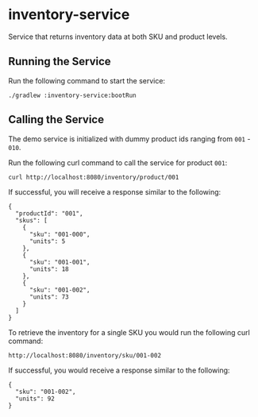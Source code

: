 # inventory-service
Service that returns inventory data at both SKU and product levels.

## Running the Service
Run the following command to start the service:

    ./gradlew :inventory-service:bootRun
    
## Calling the Service
The demo service is initialized with dummy product ids ranging from `001` - `010`.

Run the following curl command to call the service for product `001`:

    curl http://localhost:8080/inventory/product/001
    
If successful, you will receive a response similar to the following:
    
    {
      "productId": "001",
      "skus": [
        {
          "sku": "001-000",
          "units": 5
        },
        {
          "sku": "001-001",
          "units": 18
        },
        {
          "sku": "001-002",
          "units": 73
        }
      ]
    }

To retrieve the inventory for a single SKU you would run the following curl command:

    http://localhost:8080/inventory/sku/001-002
    
If successful, you would receive a response similar to the following:

    {
      "sku": "001-002",
      "units": 92
    }
